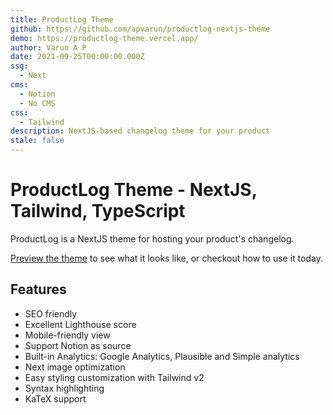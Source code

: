 ```yaml
---
title: ProductLog Theme
github: https://github.com/apvarun/productlog-nextjs-theme
demo: https://productlog-theme.vercel.app/
author: Varun A P
date: 2021-09-25T00:00:00.000Z
ssg:
  - Next
cms:
  - Notion
  - No CMS
css:
  - Tailwind
description: NextJS-based changelog theme for your product
stale: false
---
```


# ProductLog Theme - NextJS, Tailwind, TypeScript

ProductLog is a NextJS theme for hosting your product's changelog.

[Preview the theme](https://productlog-theme.vercel.app/) to see what it looks like, or checkout how to use it today.


## Features

- SEO friendly
- Excellent Lighthouse score
- Mobile-friendly view
- Support Notion as source
- Built-in Analytics: Google Analytics, Plausible and Simple analytics
- Next image optimization
- Easy styling customization with Tailwind v2
- Syntax highlighting
- KaTeX support
